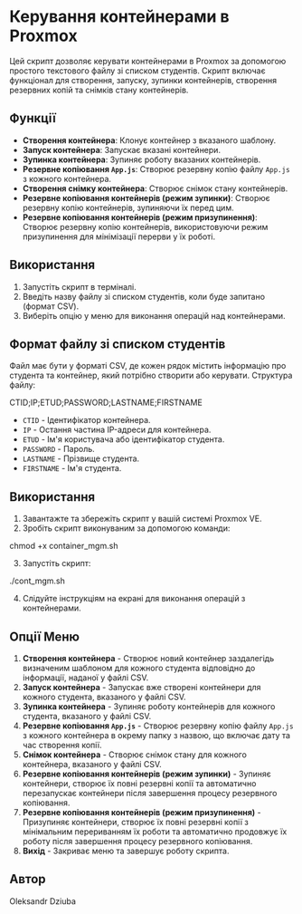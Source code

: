# Керування контейнерами в Proxmox

Цей скрипт дозволяє керувати контейнерами в Proxmox за допомогою простого текстового файлу зі списком студентів. Скрипт включає функціонал для створення, запуску, зупинки контейнерів, створення резервних копій та снімків стану контейнерів.

## Функції

- **Створення контейнера**: Клонує контейнер з вказаного шаблону.
- **Запуск контейнера**: Запускає вказані контейнери.
- **Зупинка контейнера**: Зупиняє роботу вказаних контейнерів.
- **Резервне копіювання `App.js`**: Створює резервну копію файлу `App.js` з кожного контейнера.
- **Створення снімку контейнера**: Створює снімок стану контейнерів.
- **Резервне копіювання контейнерів (режим зупинки)**: Створює резервну копію контейнерів, зупиняючи їх перед цим.
- **Резервне копіювання контейнерів (режим призупинення)**: Створює резервну копію контейнерів, використовуючи режим призупинення для мінімізації перерви у їх роботі.

## Використання

1. Запустіть скрипт в терміналі.
2. Введіть назву файлу зі списком студентів, коли буде запитано (формат CSV).
3. Виберіть опцію у меню для виконання операцій над контейнерами.

## Формат файлу зі списком студентів

Файл має бути у форматі CSV, де кожен рядок містить інформацію про студента та контейнер, який потрібно створити або керувати. Структура файлу:



CTID;IP;ETUD;PASSWORD;LASTNAME;FIRSTNAME

- `CTID` - Ідентифікатор контейнера.
- `IP` - Остання частина IP-адреси для контейнера.
- `ETUD` - Ім'я користувача або ідентифікатор студента.
- `PASSWORD` - Пароль.
- `LASTNAME` - Прізвище студента.
- `FIRSTNAME` - Ім'я студента.

## Використання

1. Завантажте та збережіть скрипт у вашій системі Proxmox VE.
2. Зробіть скрипт виконуваним за допомогою команди:

chmod +x container_mgm.sh


3. Запустіть скрипт:

./cont_mgm.sh


4. Слідуйте інструкціям на екрані для виконання операцій з контейнерами.

## Опції Меню

1. **Створення контейнера** - Створює новий контейнер заздалегідь визначеним шаблоном для кожного студента відповідно до інформації, наданої у файлі CSV.
2. **Запуск контейнера** - Запускає вже створені контейнери для кожного студента, вказаного у файлі CSV.
3. **Зупинка контейнера** - Зупиняє роботу контейнерів для кожного студента, вказаного у файлі CSV.
4. **Резервне копіювання `App.js`** - Створює резервну копію файлу `App.js` з кожного контейнера в окрему папку з назвою, що включає дату та час створення копії.
5. **Снімок контейнера** - Створює снімок стану для кожного контейнера, вказаного у файлі CSV.
6. **Резервне копіювання контейнерів (режим зупинки)** - Зупиняє контейнери, створює їх повні резервні копії та автоматично перезапускає контейнери після завершення процесу резервного копіювання.
7. **Резервне копіювання контейнерів (режим призупинення)** - Призупиняє контейнери, створює їх повні резервні копії з мінімальним перериванням їх роботи та автоматично продовжує їх роботу після завершення процесу резервного копіювання.
0. **Вихід** - Закриває меню та завершує роботу скрипта.


## Автор

Oleksandr Dziuba



